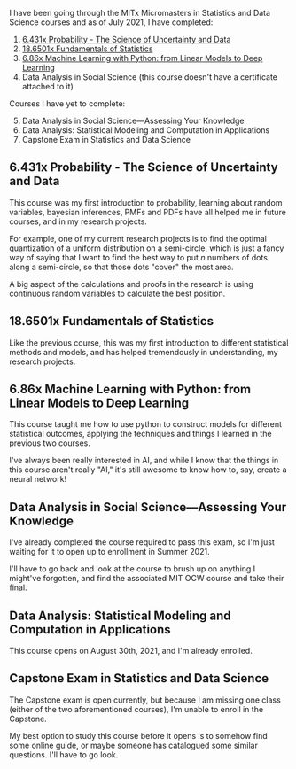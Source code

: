 I have been going through the MITx Micromasters in Statistics and Data Science courses and as of July 2021, I have completed:

1. [6.431x Probability - The Science of Uncertainty and Data](https://courses.edx.org/certificates/8f52dce30e364ab2bdacbc05b9d83bf3)
2. [18.6501x Fundamentals of Statistics](https://courses.edx.org/certificates/638eb74d2fbf49eba2fbcf72c729002b)
3. [6.86x Machine Learning with Python: from Linear Models to Deep Learning](https://courses.edx.org/certificates/8809766248b14bdf87e0f20c39a72111)
4. Data Analysis in Social Science (this course doesn't have a certificate attached to it)

Courses I have yet to complete:

5. Data Analysis in Social Science—Assessing Your Knowledge
6. Data Analysis: Statistical Modeling and Computation in Applications
7. Capstone Exam in Statistics and Data Science

## 6.431x Probability - The Science of Uncertainty and Data

This course was my first introduction to probability, learning about random variables, bayesian inferences, PMFs and PDFs have all helped me in future courses, and in my research projects.

For example, one of my current research projects is to find the optimal quantization of a uniform distribution on a semi-circle, which is just a fancy way of saying that I want to find the best way to put $n$ numbers of dots along a semi-circle, so that those dots "cover" the most area.

A big aspect of the calculations and proofs in the research is using continuous random variables to calculate the best position.

## 18.6501x Fundamentals of Statistics

Like the previous course, this was my first introduction to different statistical methods and models, and has helped tremendously in understanding, my research projects.

## 6.86x Machine Learning with Python: from Linear Models to Deep Learning

This course taught me how to use python to construct models for different statistical outcomes, applying the techniques and things I learned in the previous two courses.

I've always been really interested in AI, and while I know that the things in this course aren't really "AI," it's still awesome to know how to, say, create a neural network!

## Data Analysis in Social Science—Assessing Your Knowledge

I've already completed the course required to pass this exam, so I'm just waiting for it to open up to enrollment in Summer 2021.

I'll have to go back and look at the course to brush up on anything I might've forgotten, and find the associated MIT OCW course and take their final.

## Data Analysis: Statistical Modeling and Computation in Applications

This course opens on August 30th, 2021, and I'm already enrolled.

## Capstone Exam in Statistics and Data Science

The Capstone exam is open currently, but because I am missing one class (either of the two aforementioned courses), I'm unable to enroll in the Capstone.

My best option to study this course before it opens is to somehow find some online guide, or maybe someone has catalogued some similar questions. I'll have to go look.
